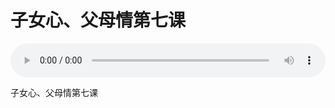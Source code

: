 # 子女心、父母情第七课

<audio style="width: 100%;" preload="false" controls controlslist="nodownload"><source src="//cdn.simai.ml/audio/mp3/old/25054.mp3" type="audio/mpeg">Your browser does not support the audio element.</audio>


<p>子女心、父母情第七课</p>